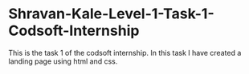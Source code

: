 # Shravan-Kale-Level-1-Task-1-Codsoft-Internship
This is the task 1 of the codsoft internship. In this task I have created a landing page using html  and css.
